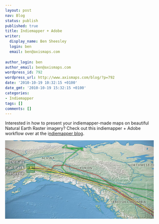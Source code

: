 ```yaml
---
layout: post
nav: Blog
status: publish
published: true
title: Indiemapper + Adobe
writer:
  display_name: Ben Sheesley
  login: ben
  email: ben@axismaps.com

author_login: ben
author_email: ben@axismaps.com
wordpress_id: 792
wordpress_url: http://www.axismaps.com/blog/?p=792
date: '2010-10-19 10:32:15 +0100'
date_gmt: '2010-10-19 15:32:15 +0100'
categories:
- Indiemapper
tags: []
comments: []
---
```

<p>Interested in how to present your indiemapper-made maps on beautiful Natural Earth Raster imagery? Check out this indiemapper + Adobe workflow over at the i<a href="http://indiemapper.io/blog/2010/10/indiemapper-adobe/">ndiemapper blog</a>.</p>
<p><a rel="attachment wp-att-793" href="http://www.axismaps.com/blog/2010/10/indiemapper-adobe/finalmap/"><img class="alignnone size-full wp-image-793" title="finalMap" src="/media/posts/2010/10/finalMap.jpg" alt="finalMap" width="486" height="256" /></a></p>
